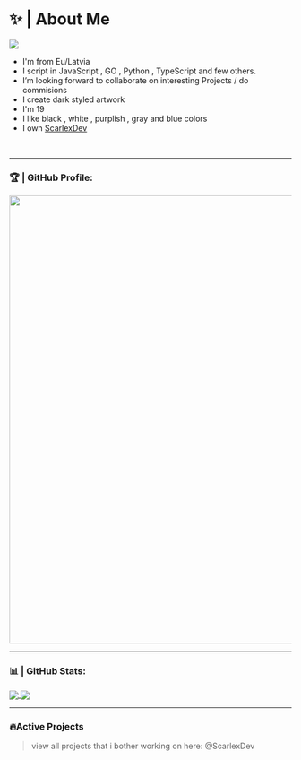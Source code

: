 # ✨ | **About Me**
![](https://komarev.com/ghpvc/?username=avixityyt)
<br />

- I'm from Eu/Latvia
- I script in JavaScript , GO , Python , TypeScript and few others.
- I’m looking forward to collaborate on interesting Projects / do commisions
- I create dark styled artwork
- I'm 19
- I like black , white , purplish , gray and blue colors
- I own [ScarlexDev](https://github.com/ScarlexDev)


<br/>

---

### 🏆 | GitHub Profile:
<a href="nonce">
  <img width=800 src="https://github-profile-trophy.vercel.app/?username=avixityyt&column=8&theme=discord&no-frame=true&no-bg=true"/>
</a>

---

### 📊 | GitHub Stats:
<a href="/">
  <img align="center" src="https://github-readme-stats.vercel.app/api?username=avixityyt&theme=github_dark&show_icons=true&count_private=true" />
</a>
<a href="/">
  <img align="center" src="https://github-readme-stats.vercel.app/api/top-langs/?username=avixityyt&layout=compact" />
</a>

---

### 🔥Active Projects

> view all projects that i bother working on here: @ScarlexDev

